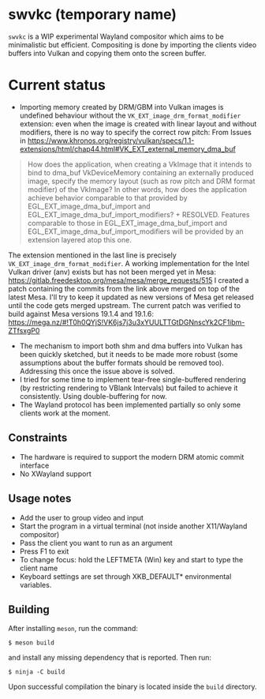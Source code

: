 # swvkc (temporary name)
`swvkc` is a WIP experimental Wayland compositor which aims to be minimalistic
but efficient. Compositing is done by importing the clients video buffers into
Vulkan and copying them onto the screen buffer.

# Current status
* Importing memory created by DRM/GBM into Vulkan images is undefined behaviour
  without the `VK_EXT_image_drm_format_modifier` extension: even when the image
  is created with linear layout and without modifiers, there is no way to
  specify the correct row pitch:
  From Issues in https://www.khronos.org/registry/vulkan/specs/1.1-extensions/html/chap44.html#VK_EXT_external_memory_dma_buf
> How does the application, when creating a VkImage that it intends to bind to
> dma_buf VkDeviceMemory containing an externally produced image, specify the
> memory layout (such as row pitch and DRM format modifier) of the VkImage? In
> other words, how does the application achieve behavior comparable to that
> provided by EGL_EXT_image_dma_buf_import and
> EGL_EXT_image_dma_buf_import_modifiers?
> +
> RESOLVED. Features comparable to those in EGL_EXT_image_dma_buf_import and
> EGL_EXT_image_dma_buf_import_modifiers will be provided by an extension layered
> atop this one.

  The extension mentioned in the last line is precisely
  `VK_EXT_image_drm_format_modifier`. A working implementation for the Intel
  Vulkan driver (anv) exists but has not been merged yet in Mesa:
  https://gitlab.freedesktop.org/mesa/mesa/merge_requests/515
  I created a patch containing the commits from the link above merged on top of
  the latest Mesa. I'll try to keep it updated as new versions of Mesa get
  released until the code gets merged upstream. The current patch was verified
  to build against Mesa versions 19.1.4 and 19.1.6:
  https://mega.nz/#!T0h0QYjS!VK6js7j3u3xYUULTTGtDGNnscYk2CF1ibm-ZTfsxgP0
* The mechanism to import both shm and dma buffers into Vulkan has been quickly
  sketched, but it needs to be made more robust (some assumptions about the
  buffer formats should be removed too). Addressing this once the issue above is
  solved.
* I tried for some time to implement tear-free single-buffered rendering (by
  restricting rendering to VBlank Intervals) but failed to achieve it
  consistently. Using double-buffering for now.
* The Wayland protocol has been implemented partially so only some clients work
  at the moment.

## Constraints
* The hardware is required to support the modern DRM atomic commit interface
* No XWayland support

## Usage notes
* Add the user to group video and input
* Start the program in a virtual terminal (not inside another X11/Wayland
  compositor)
* Pass the client you want to run as an argument
* Press F1 to exit
* To change focus: hold the LEFTMETA (Win) key and start to type the client name
* Keyboard settings are set through XKB_DEFAULT\* environmental variables.

## Building
After installing `meson`, run the command:
```
$ meson build
```
and install any missing dependency that is reported. Then run:
```
$ ninja -C build
```
Upon successful compilation the binary is located inside the `build` directory.
